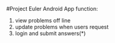 #Project Euler Android App
function:
1. view problems off line
2. update problems when users request
3. login and submit answers(*)



